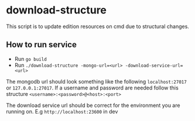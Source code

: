 # download-structure

This script is to update edition resources on cmd due to structural changes.

## How to run service

- Run `go build`
- Run `./download-structure -mongo-url=<url> -download-service-url=<url>`

The mongodb url should look something like the following `localhost:27017` or
`127.0.0.1:27017`. If a username and password are needed follow this structure
`<username>:<password>@<host>:<port>`

The download service url should be correct for the environment you are running on.
E.g `http://localhost:23600` in dev
